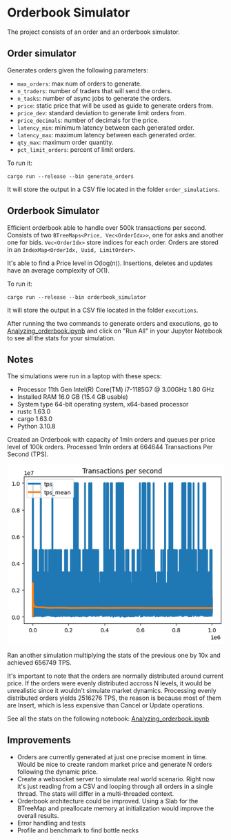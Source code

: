# Orderbook Simulator
The project consists of an order and an orderbook simulator. 

## Order simulator
Generates orders given the following parameters: 
* `max_orders`: max num of orders to generate.
* `n_traders`: number of traders that will send the orders.
* `n_tasks`: number of async jobs to generate the orders.
* `price`: static price that will be used as guide to generate orders from.
* `price_dev`: standard deviation to generate limit orders from.
* `price_decimals`: number of decimals for the price.
* `latency_min`: minimum latency between each generated order.
* `latency_max`: maximum latency between each generated order.
* `qty_max`: maximum order quantity.
* `pct_limit_orders`: percent of limit orders.

To run it: 
```
cargo run --release --bin generate_orders
```

It will store the output in a CSV file located in the folder `order_simulations`.

## Orderbook Simulator
Efficient orderbook able to handle over 500k transactions per second. 
Consists of two `BTreeMaps<Price, Vec<OrderIdx>>`, one for asks and another one for bids. `Vec<OrderIdx>` store indices for each order. Orders are stored in an `IndexMap<OrderIdx, Uuid, LimitOrder>`.

It's able to find a Price level in O(log(n)). Insertions, deletes and updates have an average complexity of O(1).

To run it: 
```
cargo run --release --bin orderbook_simulator
```

It will store the output in a CSV file located in the folder `executions`.

After running the two commands to generate orders and executions, go to [Analyzing_orderbook.ipynb](Analyzing_orderbook.ipynb) and click on "Run All" in your Jupyter Notebook to see all the stats for your simulation.

## Notes
The simulations were run in a laptop with these specs:
* Processor	11th Gen Intel(R) Core(TM) i7-1185G7 @ 3.00GHz   1.80 GHz
* Installed RAM	16.0 GB (15.4 GB usable)
* System type	64-bit operating system, x64-based processor
* rustc 1.63.0
* cargo 1.63.0
* Python 3.10.8

Created an Orderbook with capacity of 1mln orders and queues per price level of 100k orders. Processed 1mln orders at 664644 Transactions Per Second (TPS). 

<img src="./images/tps_1mln.png"/>

Ran another simulation multiplying the stats of the previous one by 10x and achieved 656749 TPS.

It's important to note that the orders are normally distributed around current price. If the orders were evenly distributed accross N levels, it would be unrealistic since it wouldn't simulate market dynamics. Processing evenly distributed orders yields 2516276 TPS, the reason is because most of them are Insert, which is less expensive than Cancel or Update operations.

See all the stats on the following notebook: [Analyzing_orderbook.ipynb](Analyzing_orderbook.ipynb)

## Improvements
* Orders are currently generated at just one precise moment in time. Would be nice to create random market price and generate N orders following the dynamic price.
* Create a websocket server to simulate real world scenario. Right now it's just reading from a CSV and looping through all orders in a single thread. The stats will differ in a multi-threaded context.
* Orderbook architecture could be improved. Using a Slab for the BTreeMap and preallocate memory at initialization would improve the overall results. 
* Error handling and tests
* Profile and benchmark to find bottle necks
